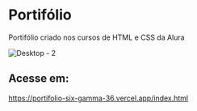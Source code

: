# Portifólio
Portifólio criado nos cursos de HTML e CSS da Alura

![Desktop - 2](https://github.com/luanatex/portifolio/assets/141527536/b6896753-1ace-43a4-bc84-57f6233eb46b)


## Acesse em:
https://portifolio-six-gamma-36.vercel.app/index.html
